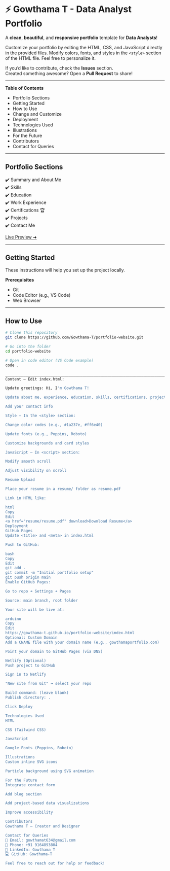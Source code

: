 # ⚡️ Gowthama T - Data Analyst Portfolio

A **clean**, **beautiful**, and **responsive portfolio** template for **Data Analysts**!

Customize your portfolio by editing the HTML, CSS, and JavaScript directly in the provided files. Modify colors, fonts, and styles in the `<style>` section of the HTML file. Feel free to personalize it.

If you’d like to contribute, check the **Issues** section.  
Created something awesome? Open a **Pull Request** to share!

---

**Table of Contents**
- Portfolio Sections
- Getting Started
- How to Use
- Change and Customize
- Deployment
- Technologies Used
- Illustrations
- For the Future
- Contributors
- Contact for Queries

---

## Portfolio Sections
✔️ Summary and About Me  
✔️ Skills  
✔️ Education  
✔️ Work Experience  
✔️ Certifications 🏆  
✔️ Projects  
✔️ Contact Me  

[Live Preview ➜](https://gowthama-t.github.io/portfolio-website/index.html)

---

## Getting Started

These instructions will help you set up the project locally.

**Prerequisites**
- Git
- Code Editor (e.g., VS Code)
- Web Browser

---

## How to Use

```bash
# Clone this repository
git clone https://github.com/Gowthama-T/portfolio-website.git

# Go into the folder
cd portfolio-website

# Open in code editor (VS Code example)
code .

____________________________________________________________________________________________________________________________________________________________________Change and Customize
Content – Edit index.html:

Update greetings: Hi, I'm Gowthama T!

Update about me, experience, education, skills, certifications, projects

Add your contact info

Style – In the <style> section:

Change color codes (e.g., #1a237e, #ff6e40)

Update fonts (e.g., Poppins, Roboto)

Customize backgrounds and card styles

JavaScript – In <script> section:

Modify smooth scroll

Adjust visibility on scroll

Resume Upload

Place your resume in a resume/ folder as resume.pdf

Link in HTML like:

html
Copy
Edit
<a href="resume/resume.pdf" download>Download Resume</a>
Deployment
GitHub Pages
Update <title> and <meta> in index.html

Push to GitHub:

bash
Copy
Edit
git add .
git commit -m "Initial portfolio setup"
git push origin main
Enable GitHub Pages:

Go to repo ➜ Settings ➜ Pages

Source: main branch, root folder

Your site will be live at:

arduino
Copy
Edit
https://gowthama-t.github.io/portfolio-website/index.html
Optional: Custom Domain
Add a CNAME file with your domain name (e.g., gowthamaportfolio.com)

Point your domain to GitHub Pages (via DNS)

Netlify (Optional)
Push project to GitHub

Sign in to Netlify

"New site from Git" ➜ select your repo

Build command: (leave blank)
Publish directory: .

Click Deploy

Technologies Used
HTML

CSS (Tailwind CSS)

JavaScript

Google Fonts (Poppins, Roboto)

Illustrations
Custom inline SVG icons

Particle background using SVG animation

For the Future
Integrate contact form

Add blog section

Add project-based data visualizations

Improve accessibility

Contributors
Gowthama T – Creator and Designer

Contact for Queries
📧 Email: gowthamat634@gmail.com
📱 Phone: +91 9164893804
🔗 LinkedIn: Gowthama T
💻 GitHub: Gowthama-T

Feel free to reach out for help or feedback!
